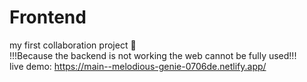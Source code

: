 # Frontend
my first collaboration project 🤖 <br>
!!!Because the backend is not working the web cannot be fully used!!! <br>
live demo: https://main--melodious-genie-0706de.netlify.app/
